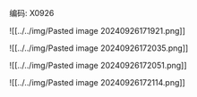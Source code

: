 编码: X0926

![[../../img/Pasted image 20240926171921.png]]

![[../../img/Pasted image 20240926172035.png]]

![[../../img/Pasted image 20240926172051.png]]

![[../../img/Pasted image 20240926172114.png]]

# 